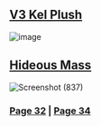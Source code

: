 ## [V3 Kel Plush](https://discord.com/channels/512287844258021376/1132040858343059638/1206970108363145266)
![image](https://github.com/SleepDeprivedGaming/voicesoftheprinter/assets/155120018/8edb0b5a-edb1-4ade-87e7-64dd8dcc1440)
## [Hideous Mass](https://discord.com/channels/512287844258021376/1132040858343059638/1206978765624971264)
![Screenshot (837)](https://github.com/SleepDeprivedGaming/voicesoftheprinter/assets/155120018/1fac3550-fde6-4707-9113-84573ebb5ee9)

### [Page 32](https://github.com/madrod228/voicesoftheprinter/blob/main/Page%2032.md)  | [Page 34](https://github.com/madrod228/voicesoftheprinter/blob/main/Page%2034.md)
